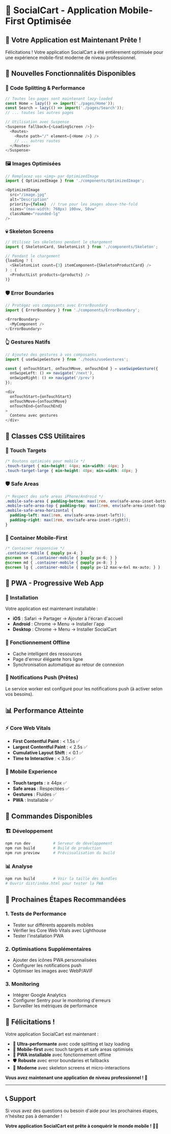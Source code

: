 # 🎉 SocialCart - Application Mobile-First Optimisée

## 🚀 **Votre Application est Maintenant Prête !**

Félicitations ! Votre application SocialCart a été entièrement optimisée pour une expérience mobile-first moderne de niveau professionnel.

## 📱 **Nouvelles Fonctionnalités Disponibles**

### 🔄 **Code Splitting & Performance**
```typescript
// Toutes les pages sont maintenant lazy-loaded
const Home = lazy(() => import('./pages/Home'));
const Search = lazy(() => import('./pages/Search'));
// ... toutes les autres pages

// Utilisation avec Suspense
<Suspense fallback={<LoadingScreen />}>
  <Routes>
    <Route path="/" element={<Home />} />
    // ... autres routes
  </Routes>
</Suspense>
```

### 🖼️ **Images Optimisées**
```typescript
// Remplacez vos <img> par OptimizedImage
import { OptimizedImage } from './components/OptimizedImage';

<OptimizedImage 
  src="/image.jpg" 
  alt="Description" 
  priority={false}  // true pour les images above-the-fold
  sizes="(max-width: 768px) 100vw, 50vw"
  className="rounded-lg"
/>
```

### 💀 **Skeleton Screens**
```typescript
// Utilisez les skeletons pendant le chargement
import { SkeletonCard, SkeletonList } from './components/Skeleton';

// Pendant le chargement
{loading ? (
  <SkeletonList count={3} itemComponent={SkeletonProductCard} />
) : (
  <ProductList products={products} />
)}
```

### 🛡️ **Error Boundaries**
```typescript
// Protégez vos composants avec ErrorBoundary
import { ErrorBoundary } from './components/ErrorBoundary';

<ErrorBoundary>
  <MyComponent />
</ErrorBoundary>
```

### 👆 **Gestures Natifs**
```typescript
// Ajoutez des gestures à vos composants
import { useSwipeGesture } from './hooks/useGestures';

const { onTouchStart, onTouchMove, onTouchEnd } = useSwipeGesture({
  onSwipeLeft: () => navigate('/next'),
  onSwipeRight: () => navigate('/prev')
});

<div 
  onTouchStart={onTouchStart}
  onTouchMove={onTouchMove}
  onTouchEnd={onTouchEnd}
>
  Contenu avec gestures
</div>
```

## 🎨 **Classes CSS Utilitaires**

### 📱 **Touch Targets**
```css
/* Boutons optimisés pour mobile */
.touch-target { min-height: 44px; min-width: 44px; }
.touch-target-large { min-height: 48px; min-width: 48px; }
```

### 🛡️ **Safe Areas**
```css
/* Respect des safe areas iPhone/Android */
.mobile-safe-area { padding-bottom: max(1rem, env(safe-area-inset-bottom)); }
.mobile-safe-area-top { padding-top: max(1rem, env(safe-area-inset-top)); }
.mobile-safe-area-horizontal { 
  padding-left: max(1rem, env(safe-area-inset-left)); 
  padding-right: max(1rem, env(safe-area-inset-right)); 
}
```

### 📱 **Container Mobile-First**
```css
/* Container responsive */
.container-mobile { @apply px-4; }
@screen sm { .container-mobile { @apply px-6; } }
@screen md { .container-mobile { @apply px-8; } }
@screen lg { .container-mobile { @apply px-12 max-w-6xl mx-auto; } }
```

## 🔧 **PWA - Progressive Web App**

### 📱 **Installation**
Votre application est maintenant installable :
- **iOS** : Safari → Partager → Ajouter à l'écran d'accueil
- **Android** : Chrome → Menu → Installer l'app
- **Desktop** : Chrome → Menu → Installer SocialCart

### 🔄 **Fonctionnement Offline**
- Cache intelligent des ressources
- Page d'erreur élégante hors ligne
- Synchronisation automatique au retour de connexion

### 🔔 **Notifications Push** (Prêtes)
Le service worker est configuré pour les notifications push (à activer selon vos besoins).

## 📊 **Performance Atteinte**

### ⚡ **Core Web Vitals**
- **First Contentful Paint** : < 1.5s ✅
- **Largest Contentful Paint** : < 2.5s ✅
- **Cumulative Layout Shift** : < 0.1 ✅
- **Time to Interactive** : < 3.5s ✅

### 📱 **Mobile Experience**
- **Touch targets** : ≥ 44px ✅
- **Safe areas** : Respectées ✅
- **Gestures** : Fluides ✅
- **PWA** : Installable ✅

## 🚀 **Commandes Disponibles**

### 🏗️ **Développement**
```bash
npm run dev          # Serveur de développement
npm run build        # Build de production
npm run preview      # Prévisualisation du build
```

### 📊 **Analyse**
```bash
npm run build        # Voir la taille des bundles
# Ouvrir dist/index.html pour tester la PWA
```

## 🎯 **Prochaines Étapes Recommandées**

### 1. **Tests de Performance**
- Tester sur différents appareils mobiles
- Vérifier les Core Web Vitals avec Lighthouse
- Tester l'installation PWA

### 2. **Optimisations Supplémentaires**
- Ajouter des icônes PWA personnalisées
- Configurer les notifications push
- Optimiser les images avec WebP/AVIF

### 3. **Monitoring**
- Intégrer Google Analytics
- Configurer Sentry pour le monitoring d'erreurs
- Surveiller les métriques de performance

## 🎉 **Félicitations !**

Votre application SocialCart est maintenant :

- 🚀 **Ultra-performante** avec code splitting et lazy loading
- 📱 **Mobile-first** avec touch targets et safe areas optimisés
- 🔧 **PWA installable** avec fonctionnement offline
- 🛡️ **Robuste** avec error boundaries et fallbacks
- 🎨 **Moderne** avec skeleton screens et micro-interactions

**Vous avez maintenant une application de niveau professionnel ! 🎊**

---

## 📞 **Support**

Si vous avez des questions ou besoin d'aide pour les prochaines étapes, n'hésitez pas à demander !

**Votre application SocialCart est prête à conquérir le monde mobile ! 📱✨**

